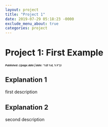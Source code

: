 ```yaml
---
layout: project
title: "Project 1"
date: 2019-07-29 05:18:23 -0000
exclude_menu_about: true
categories: project
---
```


# Project 1: First Example
<small><small><small>***Published: {{page.date | date: '%B %d, %Y'}}***</small></small></small>
## Explanation 1
first description
## Explanation 2
second description
